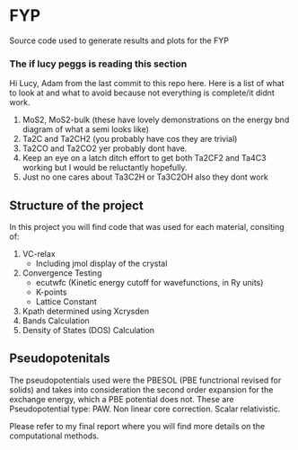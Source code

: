 # FYP
 Source code used to generate results and plots for the FYP

### The if lucy peggs is reading this section 
Hi Lucy, Adam from the last commit to this repo here. Here is a list of what to look at and what to avoid because not everything is complete/it didnt work. 
1. MoS2, MoS2-bulk (these have lovely demonstrations on the energy bnd diagram of what a semi looks like)
2. Ta2C and Ta2CH2 (you probably have cos they are trivial)
3. Ta2CO and Ta2CO2 yer probably dont have. 
4. Keep an eye on a latch ditch effort to get both Ta2CF2 and Ta4C3 working but I would be reluctantly hopefully.
5. Just no one cares about Ta3C2H or Ta3C2OH also they dont work

## Structure of the project
In this project you will find code that was used for each material, consiting of: 
1. VC-relax
    * Including jmol display of the crystal
2. Convergence Testing
    * ecutwfc (Kinetic energy cutoff for wavefunctions, in Ry units)
    * K-points 
    * Lattice Constant
3. Kpath determined using Xcrysden
4. Bands Calculation
5. Density of States (DOS) Calculation

## Pseudopotenitals
The pseudopotentials used were the PBESOL (PBE functrional revised for solids) and takes into consideration the second order expansion for the exchange energy, which a PBE potential does not. These are Pseudopotential type: PAW. Non linear core correction. Scalar relativistic. 

Please refer to my final report where you will find more details on the computational methods. 